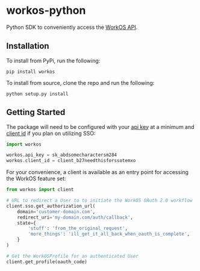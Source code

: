 # workos-python

Python SDK to conveniently access the [WorkOS API](https://workos.com).

## Installation

To install from PyPi, run the following:
```
pip install workos
```

To install from source, clone the repo and run the following:
```
python setup.py install
```

## Getting Started

The package will need to be configured with your [api key](https://dashboard.workos.com/api-keys) at a minimum and [client id](https://dashboard.workos.com/sso/configuration) if you plan on utilizing SSO:
```python
import workos

workos.api_key = sk_abdsomecharactersm284
workos.client_id = client_b27needthisforssotemxo
```

For your convenience, a client is available as an entry point for accessing the WorkOS feature set:
```python
from workos import client

# URL to redirect a User to to initiate the WorkOS OAuth 2.0 workflow
client.sso.get_authorization_url(
    domain='customer-domain.com',
    redirect_uri='my-domain.com/auth/callback',
    state={
        'stuff': 'from_the_original_request',
        'more_things': 'ill_get_it_all_back_when_oauth_is_complete',
    }
)

# Get the WorkOSProfile for an authenticated User
client.get_profile(oauth_code)
```
